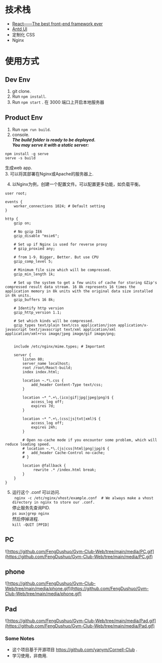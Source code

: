 


# 技术栈
- [React——The best front-end framework ever](https://reactjs.org/)
- [Antd UI](https://ant.design/)
- 定制化 CSS
- Nginx


# 使用方式
## Dev Env
1. git clone.  
2. Run  ``` npm install ```.  
3. Run ```npm start``` . 在 3000 端口上开启本地服务器  
  

## Product Env  
1. Run ``` npm run build ```.  
2. console.    
***The build folder is ready to be deployed.  
You may serve it with a static server:***    
```  
npm install -g serve 
serve -s build 
```  
生成web app.  
3. 可以将其部署在Nginx或Apache的服务器上.  

4. 以Nginx为例，创建一个配置文件。可以配置更多功能，如负载平衡。 
```  
user root;

events {
	worker_connections 1024; # Default setting
}

http {
	gzip on;
	
	# No gzip IE6
	gzip_disable "msie6";
	
	# Set up if Nginx is used for reverse proxy
	# gzip_proxied any;
	
	# from 1-9. Bigger, Better. But use CPU
	gzip_comp_level 5;
	
	# Minimum file size which will be compressed.
	gzip_min_length 1k;
	
	# Set up the system to get a few units of cache for storing GZip's compressed result data stream. 16 8k represents 16 times the application memory in 8k units with the original data size installed in 8k units.
	gzip_buffers 16 8k;
	
	# Identify http version 
	gzip_http_version 1.1;
	
	# Set which kinds will be compressed.
	gzip_types text/plain text/css application/json application/x-javascript text/javascript text/xml application/xml application/xml+rss image/jpeg image/gif image/png;


	include /etc/nginx/mime.types; # Important

	server {
		listen 80;
		server_name localhost;
		root /root/React-build;
		index index.html;
		
		location ~.*\.css {
			add_header Content-Type text/css;
		}
		
		location ~* ^.+\.(ico|gif|jpg|jpeg|png)$ { 
			access_log off; 
			expires 7d;
		}

		location ~* ^.+\.(css|js|txt|xml)$ {
			access_log off;
			expires 24h;
		}
		
		# Open no-cache mode if you encounter some problem, which will reduce loading speed.
		# location ~.*\.(js|css|html|png|jpg)$ {
		# 	add_header Cache-Control no-cache;
		# }

		location @fallback {
			 rewrite .* /index.html break;
		}
	}
}
```  
5. 运行这个 .conf 可以访问.  
```  nginx -c /etc/nginx/vhost/example.conf  # We always make a vhost directory in nginx to store our .conf. ```  
停止服务先查询PID.  
``` ps aux|grep nginx  ```  
然后停掉进程.  
``` kill -QUIT [PPID]  ```  

## PC
![https://github.com/FengDushuo/Gym-Club-Web/tree/main/media/PC.gif](https://github.com/FengDushuo/Gym-Club-Web/tree/main/media/PC.gif)  

## phone
![https://github.com/FengDushuo/Gym-Club-Web/tree/main/media/phone.gif](https://github.com/FengDushuo/Gym-Club-Web/tree/main/media/phone.gif)

## Pad
![https://github.com/FengDushuo/Gym-Club-Web/tree/main/media/Pad.gif](https://github.com/FengDushuo/Gym-Club-Web/tree/main/media/Pad.gif)



### Some Notes
 - 这个项目基于开源项目 https://github.com/yanym/Cornell-Club .  
 - 学习使用，非商用.  

